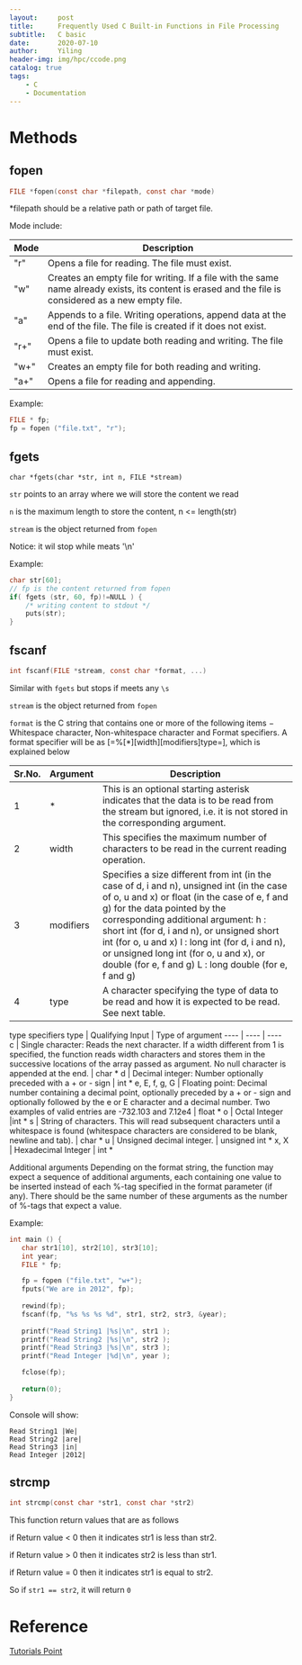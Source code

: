 ```yaml
---
layout:     post
title:      Frequently Used C Built-in Functions in File Processing
subtitle:   C basic
date:       2020-07-10
author:     Yiling
header-img: img/hpc/ccode.png
catalog: true
tags:
    - C
    - Documentation
---
```

# Methods

## fopen
```c
FILE *fopen(const char *filepath, const char *mode)
```
*filepath should be a relative path or path of target file.

Mode include:

Mode|Description
  ----  | ----  
"r"|Opens a file for reading. The file must exist.
"w"|Creates an empty file for writing. If a file with the same name already exists, its content is erased and the file is considered as a new empty file.
"a"|Appends to a file. Writing operations, append data at the end of the file. The file is created if it does not exist.
"r+"|Opens a file to update both reading and writing. The file must exist.
"w+"|Creates an empty file for both reading and writing.
"a+"|Opens a file for reading and appending.

Example:
```c
FILE * fp;
fp = fopen ("file.txt", "r");
```

## fgets

```
char *fgets(char *str, int n, FILE *stream)
```

`str` points to an array where we will store the content we read

`n` is the maximum length to store the content, n <= length(str)

`stream` is the object returned from `fopen`

Notice: it wil stop while meats '\n'

Example:
```c
char str[60];
// fp is the content returned from fopen
if( fgets (str, 60, fp)!=NULL ) {
    /* writing content to stdout */
    puts(str);
}
```
## fscanf

```c
int fscanf(FILE *stream, const char *format, ...)
```

Similar with `fgets` but stops if meets any `\s`

`stream` is the object returned from `fopen`

`format` is the C string that contains one or more of the following items − Whitespace character, Non-whitespace character and Format specifiers. A format specifier will be as [=%[*][width][modifiers]type=], which is explained below

Sr.No.|Argument|Description
 ---- | ----  | ----  
 1 | * | This is an optional starting asterisk indicates that the data is to be read from the stream but ignored, i.e. it is not stored in the corresponding argument.
2 | width | This specifies the maximum number of characters to be read in the current reading operation.
3 | modifiers| Specifies a size different from int (in the case of d, i and n), unsigned int (in the case of o, u and x) or float (in the case of e, f and g) for the data pointed by the corresponding additional argument: h : short int (for d, i and n), or unsigned short int (for o, u and x) l : long int (for d, i and n), or unsigned long int (for o, u and x), or double (for e, f and g) L : long double (for e, f and g)
4 | type| A character specifying the type of data to be read and how it is expected to be read. See next table.

type specifiers
type | Qualifying Input | Type of argument
----  | ----  | ----  
c | Single character: Reads the next character. If a width different from 1 is specified, the function reads width characters and stores them in the successive locations of the array passed as argument. No null character is appended at the end. | char *
d | Decimal integer: Number optionally preceded with a + or - sign | int *
e, E, f, g, G | Floating point: Decimal number containing a decimal point, optionally preceded by a + or - sign and optionally followed by the e or E character and a decimal number. Two examples of valid entries are -732.103 and 7.12e4 | float *
o | Octal Integer |int *
s | String of characters. This will read subsequent characters until a whitespace is found (whitespace characters are considered to be blank, newline and tab). | char *
u | Unsigned decimal integer. | unsigned int *
x, X | Hexadecimal Integer | int *

Additional arguments Depending on the format string, the function may expect a sequence of additional arguments, each containing one value to be inserted instead of each %-tag specified in the format parameter (if any). There should be the same number of these arguments as the number of %-tags that expect a value.

Example:
```c
int main () {
   char str1[10], str2[10], str3[10];
   int year;
   FILE * fp;

   fp = fopen ("file.txt", "w+");
   fputs("We are in 2012", fp);
   
   rewind(fp);
   fscanf(fp, "%s %s %s %d", str1, str2, str3, &year);
   
   printf("Read String1 |%s|\n", str1 );
   printf("Read String2 |%s|\n", str2 );
   printf("Read String3 |%s|\n", str3 );
   printf("Read Integer |%d|\n", year );

   fclose(fp);
   
   return(0);
}
```
Console will show:
```
Read String1 |We|
Read String2 |are|
Read String3 |in|
Read Integer |2012|
```

## strcmp

```c
int strcmp(const char *str1, const char *str2)
```

This function return values that are as follows

if Return value < 0 then it indicates str1 is less than str2.

if Return value > 0 then it indicates str2 is less than str1.

if Return value = 0 then it indicates str1 is equal to str2.


So if `str1 == str2`, it will return `0`

# Reference

[Tutorials Point](https://www.tutorialspoint.com/c_standard_library/)